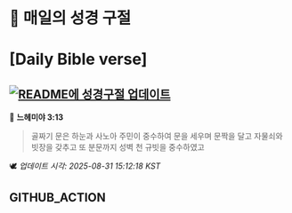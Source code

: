 # 🙏 매일의 성경 구절
# [Daily Bible verse]
## [![README에 성경구절 업데이트](https://github.com/DONGSUKA/first_test/actions/workflows/update-readme-bible.yml/badge.svg)](https://github.com/DONGSUKA/first_test/actions/workflows/update-readme-bible.yml)
<!-- START_BIBLE_VERSE -->
📖 **느헤미야 3:13**
> 골짜기 문은 하눈과 사노아 주민이 중수하여 문을 세우며 문짝을 달고 자물쇠와 빗장을 갖추고 또 분문까지 성벽 천 규빗을 중수하였고

🕊️ _업데이트 시각: 2025-08-31 15:12:18 KST_
  <!-- END_BIBLE_VERSE -->
## GITHUB_ACTION
